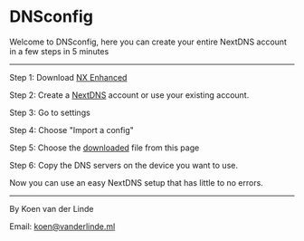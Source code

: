 # DNSconfig

Welcome to DNSconfig, here you can create your entire NextDNS account in a few steps in 5 minutes

-----------------------------------------------------------------------------------------------------------------------------------------------------------

Step 1: Download <a href="https://github.com/hjk789/NXEnhanced" target="_blank">NX Enhanced</a>




Step 2: Create a <a href="https://my.nextdns.io/login" target="_blank">NextDNS</a> account or use your existing account. 



Step 3: Go to settings 



Step 4: Choose "Import a config" 



Step 5: Choose the <a href="https://github.com/nextDNSconfig/DNSconfig/releases/tag/Release" target="_blank">downloaded</a> file from this page 



Step 6: Copy the DNS servers on the device you want to use. 



Now you can use an easy NextDNS setup that has little to no errors. 

-----------------------------------------------------------------------------------------------------------------------------------------------------------

By Koen van der Linde

Email: koen@vanderlinde.ml

